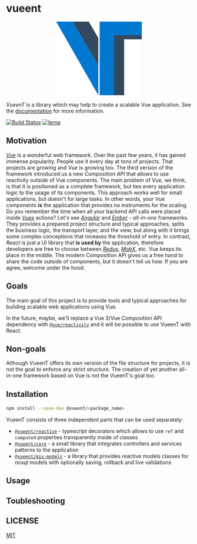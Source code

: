 # vueent

<p align="center">
  <img src="src/docs/.vuepress/public/img/logo.png">
</p>

_VueenT_ is a library which may help to create a scalable Vue application. See the [documentation](https://vueent.github.io/vueent/) for more information.

[![Build Status](https://travis-ci.com/vueent/vueent.svg?branch=main)](https://travis-ci.com/vueent/vueent) [![lerna](https://img.shields.io/badge/maintained%20with-lerna-cc00ff.svg)](https://lerna.js.org/)

## Motivation

[_Vue_](https://vuejs.org/) is a wonderful web framework. Over the past few years, it has gained immense popularity. People use it every day at tons of projects. That projects are growing and _Vue_ is growing too. The third version of the framework introduced us a new _Composition API_ that allows to use reactivity outside of Vue components. The main problem of Vue, we think, is that it is positioned as a complete framework, but ties every application logic to the usage of its components. This approach works well for small applications, but doesn't for large tasks. In other words, your Vue components **is** the application that provides no instruments for the scaling. Do you remember the time when all your backend API calls were placed inside [_Vuex_](https://vuex.vuejs.org/) actions? Let's see [_Angular_](https://angular.io/) and [_Ember_](https://emberjs.com/) - _all-in-one_ frameworks. They provides a prepared project structure and typical approaches, splits the business logic, the transport layer, and the view, but along with it brings some complex conceptions that inceases the threshold of entry. In contrast, _React_ is just a UI library that **is used by** the application, therefore developers are free to choose between [_Redux_](https://redux.js.org/), [_MobX_](https://mobx.js.org/), etc. Vue keeps its place in the middle. The modern Composition API gives us a free hand to share the code outside of components, but it doesn't tell us how. If you are agree, welcome under the hood.

## Goals

The main goal of this project is to provide tools and typical approaches for building scalable web applications using Vue.

In the future, maybe, we'll replace a Vue 3/Vue Composition API dependency with [`@vue/reactivity`](https://www.npmjs.com/package/@vue/reactivity) and it will be possible to use VueenT with React.

## Non-goals

Although VueenT offers its own version of the file structure for projects, it is not the goal to enforce any strict structure. The creation of yet another all-in-one framework based on Vue is not the VueenT's goal too.

## Installation

```sh
npm install --save-dev @vueent/<package_name>
```

VueenT consists of three independent parts that can be used separately:

- [`@vueent/reactive`](./packages/reactive) - typescript decorators which allows to use `ref` and `computed` properties transparently inside of classes
- [`@vueent/core`](./packages/core) - a small library that integrates controllers and services patterns to the application
- [`@vueent/mix-models`](./packages/mix-models) - a library that provides reactive models classes for _nosql_ models with optionally saving, rollback and live validations

## Usage

## Toubleshooting

## LICENSE

[MIT](./LICENSE)
